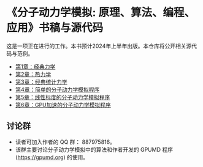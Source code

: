 # 《分子动力学模拟: 原理、算法、编程、应用》书稿与源代码

这是一项正在进行的工作。本书预计2024年上半年出版。本仓库将公开相关源代码与范例。

- [第1章：经典力学](chapter-01-classical_mechanics/readme.md)
- [第2章：热力学](chapter-01-thermodynamics/readme.md)
- [第3章：经典统计力学](chapter-01-classical_statistical_mechanics/readme.md)
- [第4章：简单的分子动力学模拟程序](chapter-04-simple_md/readme.md)
- [第5章：线性标度的分子动力学模拟程序](chapter-05-linear_md/readme.md)
- [第6章：GPU加速的分子动力学模拟程序](chapter-05-gpumd/readme.md)

## 讨论群
* 读者可加入作者的 QQ 群： 887975816。
* 该群主要讨论分子动力学模拟中的算法和作者开发的 GPUMD 程序 (https://gpumd.org) 的使用。

